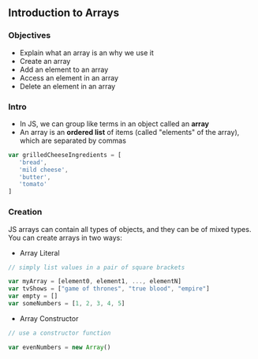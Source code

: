 ## Introduction to Arrays

### Objectives

* Explain what an array is an why we use it 
* Create an array
* Add an element to an array
* Access an element in an array
* Delete an element in an array

### Intro

* In JS, we can group like terms in an object called an **array**
* An array is an **ordered list** of items (called "elements" of the array), which are separated by commas

```js
var grilledCheeseIngredients = [
   'bread',
   'mild cheese',
   'butter',
   'tomato'
]
```

### Creation

JS arrays can contain all types of objects, and they can be of mixed types. You can create arrays in two ways:
* Array Literal

```js
// simply list values in a pair of square brackets

var myArray = [element0, element1, ..., elementN]
var tvShows = ["game of thrones", "true blood", "empire"]
var empty = []
var someNumbers = [1, 2, 3, 4, 5]
```

* Array Constructor
```js
// use a constructor function

var evenNumbers = new Array()
```

